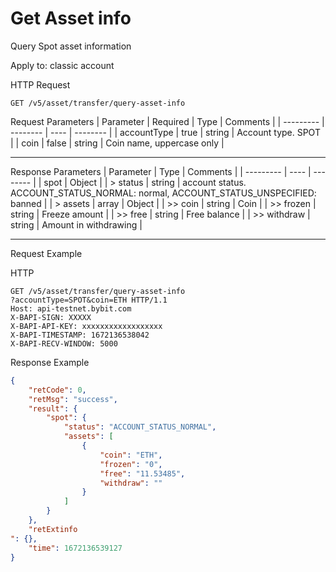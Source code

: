 # Get Asset info

Query Spot asset information

Apply to: classic account


HTTP Request
```http
GET /v5/asset/transfer/query-asset-info

```

Request Parameters
| Parameter | Required | Type | Comments |
| --------- | -------- | ---- | -------- |
| accountType | true | string | Account type. SPOT |
| coin | false | string | Coin name, uppercase only |

---


Response Parameters
| Parameter | Type | Comments |
| --------- | ---- | -------- |
| spot | Object |
| > status | string | account status. ACCOUNT_STATUS_NORMAL: normal, ACCOUNT_STATUS_UNSPECIFIED: banned |
| > assets | array | Object |
| >> coin | string | Coin |
| >> frozen | string | Freeze amount |
| >> free | string | Free balance |
| >> withdraw | string | Amount in withdrawing |

---


Request Example

HTTP
 
  
```http
GET /v5/asset/transfer/query-asset-info
?accountType=SPOT&coin=ETH HTTP/1.1
Host: api-testnet.bybit.com
X-BAPI-SIGN: XXXXX
X-BAPI-API-KEY: xxxxxxxxxxxxxxxxxx
X-BAPI-TIMESTAMP: 1672136538042
X-BAPI-RECV-WINDOW: 5000
```

Response Example
```json
{
    "retCode": 0,
    "retMsg": "success",
    "result": {
        "spot": {
            "status": "ACCOUNT_STATUS_NORMAL",
            "assets": [
                {
                    "coin": "ETH",
                    "frozen": "0",
                    "free": "11.53485",
                    "withdraw": ""
                }
            ]
        }
    },
    "retExtinfo
": {},
    "time": 1672136539127
}
```


